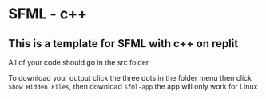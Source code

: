 # SFML - c++ 
## This is a template for SFML with c++ on replit

All of your code should go in the src folder

To download your output click the three dots in the folder menu
then click `Show Hidden Files`, then download `sfml-app` 
the app will only work for Linux
